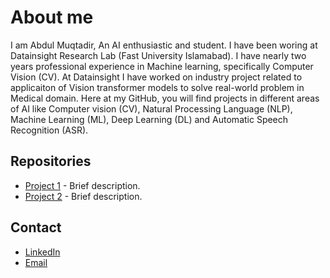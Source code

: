 # About me

I am Abdul Muqtadir, An AI enthusiastic and student. I have been woring at Datainsight Research Lab (Fast University Islamabad). I have nearly two years professional experience in Machine learning, specifically Computer Vision (CV). At Datainsight I have worked on industry project related to applicaiton of Vision transformer models to solve real-world problem in Medical domain. Here at my GitHub, you will find projects in different areas of AI like Computer vision (CV), Natural Processing Language (NLP), Machine Learning (ML), Deep Learning (DL) and Automatic Speech Recognition (ASR).

## Repositories
- [Project 1](link-to-project) - Brief description.
- [Project 2](link-to-project) - Brief description.

## Contact
- [LinkedIn](www.linkedin.com/in/abdul-muqtadir-0bab81170)
- [Email](amuqtadirch@gmail.com)
